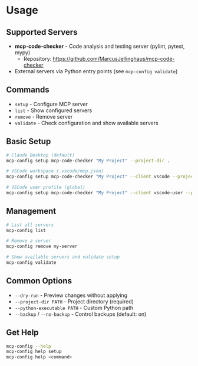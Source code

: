 # Usage

## Supported Servers
- **mcp-code-checker** - Code analysis and testing server (pylint, pytest, mypy)
  - Repository: https://github.com/MarcusJellinghaus/mcp-code-checker
- External servers via Python entry points (see `mcp-config validate`)

## Commands
- `setup` - Configure MCP server
- `list` - Show configured servers  
- `remove` - Remove server
- `validate` - Check configuration and show available servers

## Basic Setup
```bash
# Claude Desktop (default)
mcp-config setup mcp-code-checker "My Project" --project-dir .

# VSCode workspace (.vscode/mcp.json)
mcp-config setup mcp-code-checker "My Project" --client vscode --project-dir .

# VSCode user profile (global)
mcp-config setup mcp-code-checker "My Project" --client vscode-user --project-dir .
```

## Management
```bash
# List all servers
mcp-config list

# Remove a server
mcp-config remove my-server

# Show available servers and validate setup
mcp-config validate
```

## Common Options
- `--dry-run` - Preview changes without applying
- `--project-dir PATH` - Project directory (required)
- `--python-executable PATH` - Custom Python path
- `--backup` / `--no-backup` - Control backups (default: on)

## Get Help
```bash
mcp-config --help
mcp-config help setup
mcp-config help <command>
```
